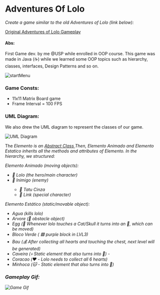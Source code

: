 # Adventures Of Lolo

<em> Create a game similar to the old Adventures of Lolo (link below):</em>

<a href= "https://www.youtube.com/watch?v=xUU4Jfj9Gjs"> Original Adventures of Lolo Gameplay</a> 

<h4> Abs:</h4>

First Game dev. by me @USP while enrolled in OOP course. 
This game was made in Java (☕) while we learned some OOP topics such as hierarchy, classes, interfaces, Design Patterns and so on.
  
![startMenu](https://user-images.githubusercontent.com/50893051/192388877-91598752-2e62-422f-bea4-0ac3e86b7c80.png)


<h3> Game Consts: </h3>

<ul>
  <li> 11x11 Matrix Board game </li>
  <li> Frame Interval = 100 FPS</li>
</ul>



<h3> UML Diagram: </h3>
We also drew the UML diagram to represent the classes of our game. 

![UML Diagram](https://user-images.githubusercontent.com/50893051/192388185-caf8ed7c-dfe8-4d22-91b9-9cf28e7e4a57.png)

The <em> Elemento </e> is an <a href = "https://docs.oracle.com/javase/tutorial/java/IandI/abstract.html#:~:text=An%20abstract%20class%20is%20a,but%20they%20can%20be%20subclassed.&text=When%20an%20abstract%20class%20is,methods%20in%20its%20parent%20class."> Abstract Class </a>
Then, <em> Elemento Animado </em> and <em> Elemento Estatico </em> inherits all the methods and attributes of Elemento. 
In the hierarchy, we structured: 

Elemento Animado (moving objects):
<ul>
  <li> 🦸 Lolo (the hero/main character)</li>
  <li> 👾 Inimigo (enemy) </li>
    <ul>
      <li> 👾 Tatu Cinza </li>
      <li> 👾 Link (special character) </li>
  </ul>
 </ul>
 
 Elemento Estático (static/movable object):
 <ul> 
  <li> Agua (kills lolo)</li>
  <li> Arvore (🌳 obstacle object)</li>
  <li> Egg (🥚 Whenever lolo touches a Cat/Skull it turns into an 🥚, which can be moved)</li>
  <li> Bloco Verde ( 🟪 purple block in  LVL3)</li>
  <li> Bau (💰 After collecting all hearts and touching the chest, next level will be generated)</li>
  <li> Caveira (💀 Static element that also turns into 🥚) -</li>
  <li> Coracao (❤️ - Lolo needs to collect all 6 hearts)</li>
  <li> Minhoca (🐱 - Static element that also turns into 🥚) </li>
  

</ul>

<h3> Gameplay Gif: </h3>

![Game Gif](https://user-images.githubusercontent.com/50893051/192387515-ff898e5c-c73a-4f51-bd91-56144791e92c.gif)
